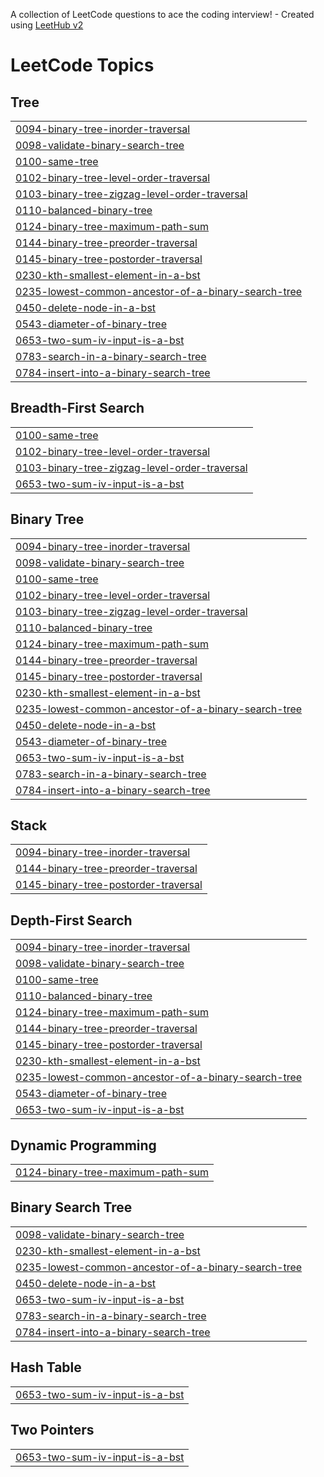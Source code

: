 A collection of LeetCode questions to ace the coding interview! - Created using [LeetHub v2](https://github.com/arunbhardwaj/LeetHub-2.0)
<!---LeetCode Topics Start-->
# LeetCode Topics
## Tree
|  |
| ------- |
| [0094-binary-tree-inorder-traversal](https://github.com/abhishek3256/leetcode/tree/master/0094-binary-tree-inorder-traversal) |
| [0098-validate-binary-search-tree](https://github.com/abhishek3256/leetcode/tree/master/0098-validate-binary-search-tree) |
| [0100-same-tree](https://github.com/abhishek3256/leetcode/tree/master/0100-same-tree) |
| [0102-binary-tree-level-order-traversal](https://github.com/abhishek3256/leetcode/tree/master/0102-binary-tree-level-order-traversal) |
| [0103-binary-tree-zigzag-level-order-traversal](https://github.com/abhishek3256/leetcode/tree/master/0103-binary-tree-zigzag-level-order-traversal) |
| [0110-balanced-binary-tree](https://github.com/abhishek3256/leetcode/tree/master/0110-balanced-binary-tree) |
| [0124-binary-tree-maximum-path-sum](https://github.com/abhishek3256/leetcode/tree/master/0124-binary-tree-maximum-path-sum) |
| [0144-binary-tree-preorder-traversal](https://github.com/abhishek3256/leetcode/tree/master/0144-binary-tree-preorder-traversal) |
| [0145-binary-tree-postorder-traversal](https://github.com/abhishek3256/leetcode/tree/master/0145-binary-tree-postorder-traversal) |
| [0230-kth-smallest-element-in-a-bst](https://github.com/abhishek3256/leetcode/tree/master/0230-kth-smallest-element-in-a-bst) |
| [0235-lowest-common-ancestor-of-a-binary-search-tree](https://github.com/abhishek3256/leetcode/tree/master/0235-lowest-common-ancestor-of-a-binary-search-tree) |
| [0450-delete-node-in-a-bst](https://github.com/abhishek3256/leetcode/tree/master/0450-delete-node-in-a-bst) |
| [0543-diameter-of-binary-tree](https://github.com/abhishek3256/leetcode/tree/master/0543-diameter-of-binary-tree) |
| [0653-two-sum-iv-input-is-a-bst](https://github.com/abhishek3256/leetcode/tree/master/0653-two-sum-iv-input-is-a-bst) |
| [0783-search-in-a-binary-search-tree](https://github.com/abhishek3256/leetcode/tree/master/0783-search-in-a-binary-search-tree) |
| [0784-insert-into-a-binary-search-tree](https://github.com/abhishek3256/leetcode/tree/master/0784-insert-into-a-binary-search-tree) |
## Breadth-First Search
|  |
| ------- |
| [0100-same-tree](https://github.com/abhishek3256/leetcode/tree/master/0100-same-tree) |
| [0102-binary-tree-level-order-traversal](https://github.com/abhishek3256/leetcode/tree/master/0102-binary-tree-level-order-traversal) |
| [0103-binary-tree-zigzag-level-order-traversal](https://github.com/abhishek3256/leetcode/tree/master/0103-binary-tree-zigzag-level-order-traversal) |
| [0653-two-sum-iv-input-is-a-bst](https://github.com/abhishek3256/leetcode/tree/master/0653-two-sum-iv-input-is-a-bst) |
## Binary Tree
|  |
| ------- |
| [0094-binary-tree-inorder-traversal](https://github.com/abhishek3256/leetcode/tree/master/0094-binary-tree-inorder-traversal) |
| [0098-validate-binary-search-tree](https://github.com/abhishek3256/leetcode/tree/master/0098-validate-binary-search-tree) |
| [0100-same-tree](https://github.com/abhishek3256/leetcode/tree/master/0100-same-tree) |
| [0102-binary-tree-level-order-traversal](https://github.com/abhishek3256/leetcode/tree/master/0102-binary-tree-level-order-traversal) |
| [0103-binary-tree-zigzag-level-order-traversal](https://github.com/abhishek3256/leetcode/tree/master/0103-binary-tree-zigzag-level-order-traversal) |
| [0110-balanced-binary-tree](https://github.com/abhishek3256/leetcode/tree/master/0110-balanced-binary-tree) |
| [0124-binary-tree-maximum-path-sum](https://github.com/abhishek3256/leetcode/tree/master/0124-binary-tree-maximum-path-sum) |
| [0144-binary-tree-preorder-traversal](https://github.com/abhishek3256/leetcode/tree/master/0144-binary-tree-preorder-traversal) |
| [0145-binary-tree-postorder-traversal](https://github.com/abhishek3256/leetcode/tree/master/0145-binary-tree-postorder-traversal) |
| [0230-kth-smallest-element-in-a-bst](https://github.com/abhishek3256/leetcode/tree/master/0230-kth-smallest-element-in-a-bst) |
| [0235-lowest-common-ancestor-of-a-binary-search-tree](https://github.com/abhishek3256/leetcode/tree/master/0235-lowest-common-ancestor-of-a-binary-search-tree) |
| [0450-delete-node-in-a-bst](https://github.com/abhishek3256/leetcode/tree/master/0450-delete-node-in-a-bst) |
| [0543-diameter-of-binary-tree](https://github.com/abhishek3256/leetcode/tree/master/0543-diameter-of-binary-tree) |
| [0653-two-sum-iv-input-is-a-bst](https://github.com/abhishek3256/leetcode/tree/master/0653-two-sum-iv-input-is-a-bst) |
| [0783-search-in-a-binary-search-tree](https://github.com/abhishek3256/leetcode/tree/master/0783-search-in-a-binary-search-tree) |
| [0784-insert-into-a-binary-search-tree](https://github.com/abhishek3256/leetcode/tree/master/0784-insert-into-a-binary-search-tree) |
## Stack
|  |
| ------- |
| [0094-binary-tree-inorder-traversal](https://github.com/abhishek3256/leetcode/tree/master/0094-binary-tree-inorder-traversal) |
| [0144-binary-tree-preorder-traversal](https://github.com/abhishek3256/leetcode/tree/master/0144-binary-tree-preorder-traversal) |
| [0145-binary-tree-postorder-traversal](https://github.com/abhishek3256/leetcode/tree/master/0145-binary-tree-postorder-traversal) |
## Depth-First Search
|  |
| ------- |
| [0094-binary-tree-inorder-traversal](https://github.com/abhishek3256/leetcode/tree/master/0094-binary-tree-inorder-traversal) |
| [0098-validate-binary-search-tree](https://github.com/abhishek3256/leetcode/tree/master/0098-validate-binary-search-tree) |
| [0100-same-tree](https://github.com/abhishek3256/leetcode/tree/master/0100-same-tree) |
| [0110-balanced-binary-tree](https://github.com/abhishek3256/leetcode/tree/master/0110-balanced-binary-tree) |
| [0124-binary-tree-maximum-path-sum](https://github.com/abhishek3256/leetcode/tree/master/0124-binary-tree-maximum-path-sum) |
| [0144-binary-tree-preorder-traversal](https://github.com/abhishek3256/leetcode/tree/master/0144-binary-tree-preorder-traversal) |
| [0145-binary-tree-postorder-traversal](https://github.com/abhishek3256/leetcode/tree/master/0145-binary-tree-postorder-traversal) |
| [0230-kth-smallest-element-in-a-bst](https://github.com/abhishek3256/leetcode/tree/master/0230-kth-smallest-element-in-a-bst) |
| [0235-lowest-common-ancestor-of-a-binary-search-tree](https://github.com/abhishek3256/leetcode/tree/master/0235-lowest-common-ancestor-of-a-binary-search-tree) |
| [0543-diameter-of-binary-tree](https://github.com/abhishek3256/leetcode/tree/master/0543-diameter-of-binary-tree) |
| [0653-two-sum-iv-input-is-a-bst](https://github.com/abhishek3256/leetcode/tree/master/0653-two-sum-iv-input-is-a-bst) |
## Dynamic Programming
|  |
| ------- |
| [0124-binary-tree-maximum-path-sum](https://github.com/abhishek3256/leetcode/tree/master/0124-binary-tree-maximum-path-sum) |
## Binary Search Tree
|  |
| ------- |
| [0098-validate-binary-search-tree](https://github.com/abhishek3256/leetcode/tree/master/0098-validate-binary-search-tree) |
| [0230-kth-smallest-element-in-a-bst](https://github.com/abhishek3256/leetcode/tree/master/0230-kth-smallest-element-in-a-bst) |
| [0235-lowest-common-ancestor-of-a-binary-search-tree](https://github.com/abhishek3256/leetcode/tree/master/0235-lowest-common-ancestor-of-a-binary-search-tree) |
| [0450-delete-node-in-a-bst](https://github.com/abhishek3256/leetcode/tree/master/0450-delete-node-in-a-bst) |
| [0653-two-sum-iv-input-is-a-bst](https://github.com/abhishek3256/leetcode/tree/master/0653-two-sum-iv-input-is-a-bst) |
| [0783-search-in-a-binary-search-tree](https://github.com/abhishek3256/leetcode/tree/master/0783-search-in-a-binary-search-tree) |
| [0784-insert-into-a-binary-search-tree](https://github.com/abhishek3256/leetcode/tree/master/0784-insert-into-a-binary-search-tree) |
## Hash Table
|  |
| ------- |
| [0653-two-sum-iv-input-is-a-bst](https://github.com/abhishek3256/leetcode/tree/master/0653-two-sum-iv-input-is-a-bst) |
## Two Pointers
|  |
| ------- |
| [0653-two-sum-iv-input-is-a-bst](https://github.com/abhishek3256/leetcode/tree/master/0653-two-sum-iv-input-is-a-bst) |
<!---LeetCode Topics End-->
